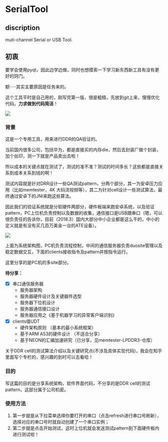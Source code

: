 # SerialTool
## discription
muti-channel Serial or USB Tool.

## 初衷
要学会使用pyqt，因此边学边做，同时也想摸索一下学习新东西新工具有没有更好的窍门。

额·····其实主要原因是任务来的。

这个工具平时是自己用的，刚写完第一版，很是粗糙，先放到git上来，慢慢优化代码，**力求做到代码简洁**！


![](https://note.youdao.com/yws/public/resource/6fc50104df2bbc09d34c3fc42c337e0c/xmlnote/687E388221024567A80274502CC7AC07/6820)


### 背景
这是一个专用工具，用来进行DDR的QA验证的。

当前国内很多公司，包括华为，都是直接买的内存die，然后去封装厂做个封装，加个丝印，测一下就是产品卖出去啦！

所以成本的关键点就在测试了，测试的准不准？测试的时间多长？这些都是直接关系到成本关系到钱的啊！

测试内容就是针对DRR设计一些QA测试pattern，分两个部分，其一为安卓压力应用（比如memtester，4K 大码流视频等），其二为针对cell设计一些测试算法，最终通过安卓下的JNI来跑这些算法。

因此我们的验证系统就是分软硬件两部分，硬件板端来跑安卓系统，以及验证pattern，PC上位机负责控制以及数据的收集，通信接口是USB跟串口（嗯，可以很负责任的告诉你，目前（2018.3）国内大部分中小企业都是这么干的，中小的定义就是有没有买几百万美金一台的ATE设备）。

![](https://note.youdao.com/yws/public/resource/6fc50104df2bbc09d34c3fc42c337e0c/xmlnote/363E9C98DC074AC4B42153EF0BBF4BC6/6933)

上面为系统架构图，PC机负责流程控制，中间的通信服务器负责duosite管理以及稳定数据交互，下面的clients接收指令及pattern并按指令运行。

这里分享的是PC机的多site部分。

**待分享：**
- [x] 串口通信服务器
    + 服务器架构
    + 服务器硬件设计及关键器件选型
    + 服务器下位机设计
    + 服务器通信接口设计
    + 服务器应用之《基于机器学习的异常客户端识别》
- [x] clients值UDT
    + 硬件架构原则 （基本的最小系统框架）
    + 基于ARM A53的硬件设计 （不适合分享）
    + 基于NEON的汇编加速研究（已分享，见memtester-LPDDR3-仓库）

关于DDR cell的测试算法介绍以及关键研究点(不涉及具体实现代码)，我会在知乎里面写个专栏的，感兴趣的到时可以去看哈！


### 目的
写这篇的目的是分享系统架构，软件界面代码，不分享的是DDR cell的测试pattern，这部分属于公司机密。


### 使用方法
1. 第一步就是从下拉菜单选择你要打开的串口（点击refresh进行串口号刷新），选择对应的串口号时就自动创建了一个串口实例；
2. 第二步就是点击开始测试，这时上位机就会发送测试pattern到下面硬件板内进行测试啦！
